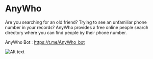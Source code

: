 # AnyWho
Are you searching for an old friend?
Trying to see an unfamiliar phone number in your records? 
AnyWho provides a free online people search directory where you can find people by their phone number.

AnyWho Bot :
https://t.me/AnyWho_bot

![Alt text](https://ibb.co/yqCkqfg")



